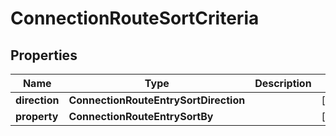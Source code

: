 

# ConnectionRouteSortCriteria


## Properties

| Name | Type | Description | Notes |
|------------ | ------------- | ------------- | -------------|
|**direction** | **ConnectionRouteEntrySortDirection** |  |  [optional] |
|**property** | **ConnectionRouteEntrySortBy** |  |  [optional] |



